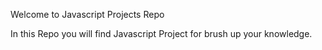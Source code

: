 Welcome to Javascript Projects Repo

In this Repo you will find Javascript Project for brush up your knowledge.
